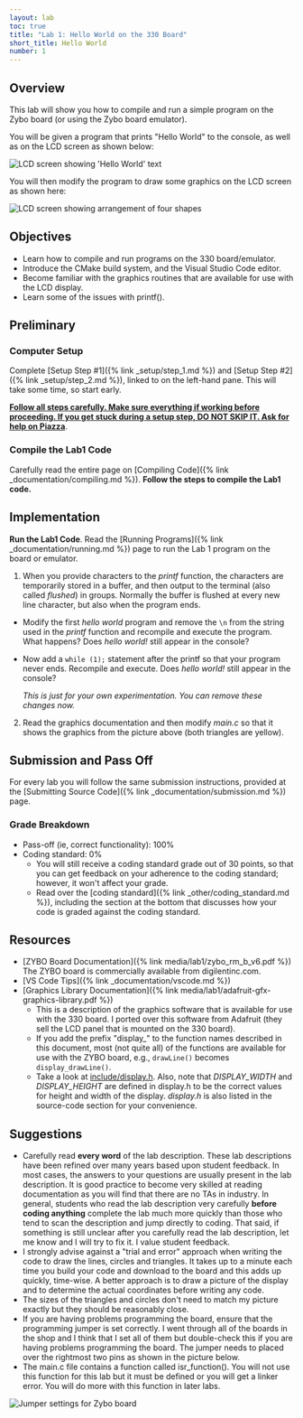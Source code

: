 ```yaml
---
layout: lab
toc: true
title: "Lab 1: Hello World on the 330 Board"
short_title: Hello World
number: 1
---
```


## Overview 
This lab will show you how to compile and run a simple program on the Zybo board (or using the Zybo board emulator).  

You will be given a program that prints "Hello World" to the console, as well as on the LCD screen as shown below:

<img src="{% link media/lab1/helloworld.jpg %}" alt="LCD screen showing 'Hello World' text">


You will then modify the program to draw some graphics on the LCD screen as shown here:

<img src="{% link media/lab1/shapes.jpg %}" alt="LCD screen showing arrangement of four shapes">



## Objectives
  - Learn how to compile and run programs on the 330 board/emulator.
  - Introduce the CMake build system, and the Visual Studio Code editor.
  - Become familiar with the graphics routines that are available for use with the LCD display.
  - Learn some of the issues with printf().

## Preliminary 


### Computer Setup 

Complete [Setup Step #1]({% link _setup/step_1.md %}) and [Setup Step #2]({% link _setup/step_2.md %}), linked to on the left-hand pane.  This will take some time, so start early.

<ins>**Follow all steps carefully.  Make sure everything if working before proceeding.  If you get stuck during a setup step, DO NOT SKIP IT.  Ask for help on Piazza**</ins>.

### Compile the Lab1 Code 

Carefully read the entire page on [Compiling Code]({% link _documentation/compiling.md %}).  **Follow the steps to compile the Lab1 code.**


## Implementation 

**Run the Lab1 Code**. Read the [Running Programs]({% link _documentation/running.md %}) page to run the Lab 1 program on the board or emulator.

1. When you provide characters to the *printf* function,  the characters are temporarily stored in a buffer, and then output to the terminal (also called *flushed*) in groups.  Normally the buffer is flushed at every new line character, but also when the program ends.
  * Modify the first *hello world* program and remove the `\n` from the string used in the *printf* function and recompile and execute the program. What happens? Does *hello world!* still appear in the console?
  * Now add a `while (1);` statement after the printf so that your program never ends.  Recompile and execute.  Does *hello world!* still appear in the console?

    *This is just for your own experimentation.  You can remove these changes now.*

2. Read the graphics documentation and then modify *main.c* so that it shows the graphics from the picture above (both triangles are yellow).


##  Submission and Pass Off 
For every lab you will follow the same submission instructions, provided at the [Submitting Source Code]({% link _documentation/submission.md %}) page. 

### Grade Breakdown 
  * Pass-off (ie, correct functionality): 100%
  * Coding standard: 0% 
    * You will still receive a coding standard grade out of 30 points, so that you can get feedback on your adherence to the coding standard; however, it won't affect your grade.
    * Read over the [coding standard]({% link _other/coding_standard.md %}), including the section at the bottom that discusses how your code is graded against the coding standard.


## Resources  

  - [ZYBO Board Documentation]({% link media/lab1/zybo_rm_b_v6.pdf %}) The ZYBO board is commercially available from digilentinc.com.
  - [VS Code Tips]({% link _documentation/vscode.md %})
  - [Graphics Library Documentation]({% link media/lab1/adafruit-gfx-graphics-library.pdf %})
    * This is a description of the graphics software that is available for use with the 330 board. I ported over this software from Adafruit (they sell the LCD panel that is mounted on the 330 board). 
    * If you add the prefix "display_" to the function names described in this document, most (not quite all) of the functions are available for use with the ZYBO board, e.g., `drawLine()` becomes `display_drawLine()`.
    * Take a look at [include/display.h](https://github.com/byu-cpe/ecen330_student/blob/master/include/display.h). Also, note that *DISPLAY_WIDTH* and *DISPLAY_HEIGHT* are defined in display.h to be the correct values for height and width of the display. *display.h* is also listed in the source-code section for your convenience.


## Suggestions 
  - Carefully read **every word** of the lab description. These lab descriptions have been refined over many years based upon student feedback. In most cases, the answers to your questions are usually present in the lab description. It is good practice to become very skilled at reading documentation as you will find that there are no TAs in industry. In general, students who read the lab description very carefully **before coding anything** complete the lab much more quickly than those who tend to scan the description and jump directly to coding. That said, if something is still unclear after you carefully read the lab description, let me know and I will try to fix it. I value student feedback.
  - I strongly advise against a "trial and error" approach when writing the code to draw the lines, circles and triangles. It takes up to a minute each time you build your code and download to the board and this adds up quickly, time-wise. A better approach is to draw a picture of the display and to determine the actual coordinates before writing any code.
  - The sizes of the triangles and circles don't need to match my picture exactly but they should be reasonably close.
  - If you are having problems programming the board, ensure that the programming jumper is set correctly. I went through all of the boards in the shop and I think that I set all of them but double-check this if you are having problems programming the board. The jumper needs to placed over the rightmost two pins as shown in the picture below.
  - The main.c file contains a function called isr_function(). You will not use this function for this lab but it must be defined or you will get a linker error. You will do more with this function in later labs.

<img src="{% link media/lab1/jumper_setting.jpg %}" alt="Jumper settings for Zybo board">

